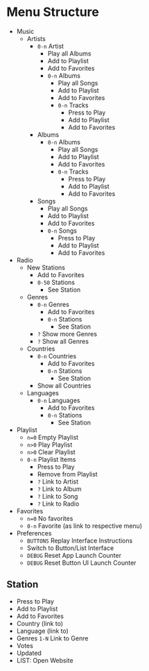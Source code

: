 # Menu Structure

- Music
  - Artists
    - `0-n` Artist
      - Play all Albums
      - Add to Playlist
      - Add to Favorites
      - `0-n` Albums
        - Play all Songs
        - Add to Playlist
        - Add to Favorites
        - `0-n` Tracks
          - Press to Play
          - Add to Playlist
          - Add to Favorites
    - Albums
      - `0-n` Albums
        - Play all Songs
        - Add to Playlist
        - Add to Favorites
        - `0-n` Tracks
          - Press to Play
          - Add to Playlist
          - Add to Favorites
    - Songs
      - Play all Songs
      - Add to Playlist
      - Add to Favorites
      - `0-n` Songs
        - Press to Play
        - Add to Playlist
        - Add to Favorites
- Radio
  - New Stations
    - Add to Favorites
    - `0-50` Stations
      - See Station
  - Genres
    - `0-n` Genres
      - Add to Favorites
      - `0-n` Stations
        - See Station
    - `?` Show more Genres
    - `?` Show all Genres
  - Countries
    - `0-n` Countries
      - Add to Favorites
      - `0-n` Stations
        - See Station
    - Show all Countries
  - Languages
    - `0-n` Languages
      - Add to Favorites
      - `0-n` Stations
        - See Station
- Playlist
  - `n=0` Empty Playlist
  - `n>0` Play Playlist
  - `n>0` Clear Playlist
  - `0-n` Playlist Items
    - Press to Play
    - Remove from Playlist
    - `?` Link to Artist
    - `?` Link to Album
    - `?` Link to Song
    - `?` Link to Radio
- Favorites
  - `n=0` No favorites
  - `0-n` Favorite (as link to respective menu)
- Preferences
  - `BUTTONS` Replay Interface Instructions
  - Switch to Button/List Interface
  - `DEBUG` Reset App Launch Counter
  - `DEBUG` Reset Button UI Launch Counter

## Station

- Press to Play
- Add to Playlist
- Add to Favorites
- Country (link to)
- Language (link to)
- Genres
  `1-N` Link to Genre
- Votes
- Updated
- LIST: Open Website

